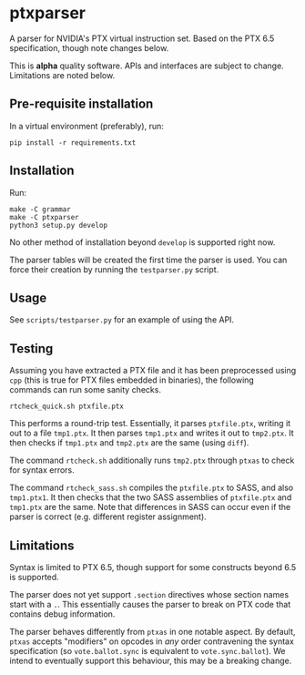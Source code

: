 # ptxparser

A parser for NVIDIA's PTX virtual instruction set. Based on the PTX
6.5 specification, though note changes below.

This is **alpha** quality software. APIs and interfaces are subject to
change. Limitations are noted below.

## Pre-requisite installation

In a virtual environment (preferably), run:

```
pip install -r requirements.txt
```

## Installation

Run:

```
make -C grammar
make -C ptxparser
python3 setup.py develop
```

No other method of installation beyond `develop` is supported right now.

The parser tables will be created the first time the parser is
used. You can force their creation by running the `testparser.py`
script.

## Usage

See `scripts/testparser.py` for an example of using the API.

## Testing

Assuming you have extracted a PTX file and it has been preprocessed
using `cpp` (this is true for PTX files embedded in binaries), the
following commands can run some sanity checks.

```
rtcheck_quick.sh ptxfile.ptx
```

This performs a round-trip test. Essentially, it parses `ptxfile.ptx`,
writing it out to a file `tmp1.ptx`. It then parses `tmp1.ptx` and
writes it out to `tmp2.ptx`. It then checks if `tmp1.ptx` and
`tmp2.ptx` are the same (using `diff`).

The command `rtcheck.sh` additionally runs `tmp2.ptx` through `ptxas`
to check for syntax errors.

The command `rtcheck_sass.sh` compiles the `ptxfile.ptx` to SASS, and
also `tmp1.ptx1`. It then checks that the two SASS assemblies of
`ptxfile.ptx` and `tmp1.ptx` are the same. Note that differences in
SASS can occur even if the parser is correct (e.g. different register
assignment).

## Limitations

Syntax is limited to PTX 6.5, though support for some constructs
beyond 6.5 is supported.

The parser does not yet support `.section` directives whose section
names start with a `.`. This essentially causes the parser to break on
PTX code that contains debug information.

The parser behaves differently from `ptxas` in one notable aspect. By
default, `ptxas` accepts "modifiers" on opcodes in _any_ order
contravening the syntax specification (so `vote.ballot.sync` is
equivalent to `vote.sync.ballot`). We intend to eventually support
this behaviour, this may be a breaking change.
